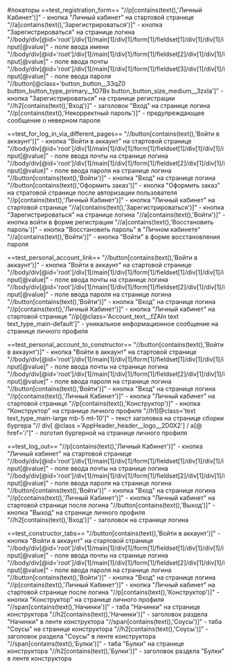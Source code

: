 #локаторы
==test_registration_form==
"//p[contains(text(),'Личный Кабинет')]" - кнопка "Личный кабинет" на стартовой странице
"//a[contains(text(),'Зарегистрироваться')]" - кнопка "Зарегистрироваться" на странице логина
"//body/div[@id='root']/div[1]/main[1]/div[1]/form[1]/fieldset[1]/div[1]/div[1]/input[@value]" - поле ввода имени
"//body/div[@id='root']/div[1]/main[1]/div[1]/form[1]/fieldset[2]/div[1]/div[1]/input[@value]" - поле ввода почты
"//body/div[@id='root']/div[1]/main[1]/div[1]/form[1]/fieldset[3]/div[1]/div[1]/input[@value]" - поле ввода пароля
"//button[@class='button_button__33qZ0 button_button_type_primary__1O7Bx button_button_size_medium__3zxIa']" - кнопка "Зарегистрироваться" на странице регистрации
"//h2[contains(text(),'Вход')]" - заголовок "Вход" на странице логина
"//p[contains(text(),'Некорректный пароль')]" - предупреждающее сообщение о неверном пароле

==test_for_log_in_via_different_pages==
"//button[contains(text(),'Войти в аккаунт')]"  - кнопка "Войти в аккаунт" на стартовой странице
"//body/div[@id='root']/div[1]/main[1]/div[1]/form[1]/fieldset[1]/div[1]/div[1]/input[@value]" - поле ввода почты на странице логина
"//body/div[@id='root']/div[1]/main[1]/div[1]/form[1]/fieldset[2]/div[1]/div[1]/input[@value]" - поле ввода пароля на странице логина
"//button[contains(text(),'Войти')]" - кнопка "Вход" на странице логина
"//button[contains(text(),'Оформить заказ')]" - кнопка "Оформить заказ" на стратовой странице после авторизации пользователя
"//p[contains(text(),'Личный Кабинет')]" - кнопка "Личный кабинет" на стартовой странице
"//a[contains(text(),'Зарегистрироваться')]" - кнопка "Зарегистрироваться" на странице логина
"//a[contains(text(),'Войти')]" - кнопка войти в форме регистрации
"//a[contains(text(),'Восстановить пароль')]" - кнопка "Восстановить пароль" в "Личном кабинете"
"//a[contains(text(),'Войти')]" - кнопка "Войти" в форме восстановления пароля

==test_personal_account_link==
"//button[contains(text(),'Войти в аккаунт')]"  - кнопка "Войти в аккаунт" на стартовой странице
"//body/div[@id='root']/div[1]/main[1]/div[1]/form[1]/fieldset[1]/div[1]/div[1]/input[@value]" - поле ввода почты на странице логина
"//body/div[@id='root']/div[1]/main[1]/div[1]/form[1]/fieldset[2]/div[1]/div[1]/input[@value]" - поле ввода пароля на странице логина
"//button[contains(text(),'Войти')]" - кнопка "Вход" на странице логина
"//p[contains(text(),'Личный Кабинет')]" - кнопка "Личный кабинет" на стартовой странице
"//p[@class='Account_text__fZAIn text text_type_main-default']" - уникальное информационное сообщение на странице личного профиля

==test_personal_account_to_constructor==
"//button[contains(text(),'Войти в аккаунт')]"  - кнопка "Войти в аккаунт" на стартовой странице
"//body/div[@id='root']/div[1]/main[1]/div[1]/form[1]/fieldset[1]/div[1]/div[1]/input[@value]" - поле ввода почты на странице логина
"//body/div[@id='root']/div[1]/main[1]/div[1]/form[1]/fieldset[2]/div[1]/div[1]/input[@value]" - поле ввода пароля на странице логина
"//button[contains(text(),'Войти')]" - кнопка "Вход" на странице логина
"//p[contains(text(),'Личный Кабинет')]" - кнопка "Личный кабинет" на стартовой странице
"//p[contains(text(),'Конструктор')]" - кнопка "Конструктор" на странице личного профиля
"//h1[@class='text text_type_main-large mb-5 mt-10']" - текст заголовка на странице сборки бургера
"// div[ @class ='AppHeader_header__logo__2D0X2'] / a[@ href='/']" - логотип бургерной на странице личного профиля

==test_log_out==
"//p[contains(text(),'Личный Кабинет')]" - кнопка "Личный кабинет" на стартовой странице
"//body/div[@id='root']/div[1]/main[1]/div[1]/form[1]/fieldset[1]/div[1]/div[1]/input[@value]" - поле ввода почты на странице логина
"//body/div[@id='root']/div[1]/main[1]/div[1]/form[1]/fieldset[2]/div[1]/div[1]/input[@value]" - поле ввода пароля на странице логина
"//button[contains(text(),'Войти')]" - кнопка "Вход" на странице логина
"//p[contains(text(),'Личный Кабинет')]" - кнопка "Личный кабинет" на стартовой странице после логина
"//button[contains(text(),'Выход')]" - кнопка "Выход" на странице личного профиля
"//h2[contains(text(),'Вход')]" - заголовок на странице логина 

==test_constructor_tabs==
"//button[contains(text(),'Войти в аккаунт')]"  - кнопка "Войти в аккаунт" на стартовой странице
"//body/div[@id='root']/div[1]/main[1]/div[1]/form[1]/fieldset[1]/div[1]/div[1]/input[@value]" - поле ввода почты на странице логина
"//body/div[@id='root']/div[1]/main[1]/div[1]/form[1]/fieldset[2]/div[1]/div[1]/input[@value]" - поле ввода пароля на странице логина
"//button[contains(text(),'Войти')]" - кнопка "Вход" на странице логина
"//p[contains(text(),'Личный Кабинет')]" - кнопка "Личный кабинет" на стартовой странице после логина
"//p[contains(text(),'Конструктор')]" - кнопка "Конструктор" на странице личного профиля
"//span[contains(text(),'Начинки')]" - таба "Начинки" на странице конструктора
"//h2[contains(text(),'Начинки')]" - заголовок раздела "Начинки"  в ленте конструктора
"//span[contains(text(),'Соусы')]" - таба "Соусы" на странице конструктора
"//h2[contains(text(),'Соусы')]" - заголовок раздела "Соусы" в ленте конструктора
"//span[contains(text(),'Булки')]" - таба "Булки" на странице конструктора
"//h2[contains(text(),'Булки')]" - заголовок раздела "Булки" в ленте конструктора









